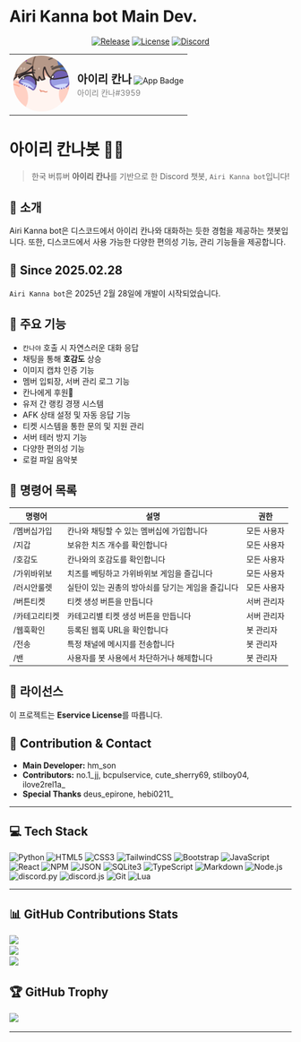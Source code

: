 # Airi Kanna bot Main Dev.

<div align="center">

[![Release](https://img.shields.io/badge/release-6.1.1-blue?style=flat-square&logo=github)](https://github.com/hebi0211/hebi0211)
[![License](https://img.shields.io/badge/license-Eservice-blue.svg?style=flat-square&logo=bookstack)](https://github.com/hebi0211/hebi0211/blob/main/LICENSE)
[![Discord](https://img.shields.io/badge/Discord-Airi%20Kanna%20Bot%20Support-5865F2?style=flat-square&logo=discord&logoColor=white)](https://discord.gg/ypS9yK62Hq)

<table>
  <tr>
    <td>
      <img src="https://github.com/hebi0211/hebi0211/blob/main/kanna/avatar.png" alt="Kanna Avatar" width="100" style="border-radius: 50%;"/>
    </td>
    <td>
      <strong style="font-size: 20px;">아이리 칸나</strong>
      <img src="https://img.shields.io/badge/✔%20앱-5865F2?style=flat&labelColor=5865F2&color=5865F2&borderRadius=8" alt="App Badge"/>
      <br>
      <span style="color:gray;">아이리 칸나#3959</span>
    </td>
  </tr>
</table>

</div>

# 아이리 칸나봇 🐉💎

> 한국 버튜버 **아이리 칸나**를 기반으로 한 Discord 챗봇, `Airi Kanna bot`입니다!

## 📌 소개
Airi Kanna bot은 디스코드에서 아이리 칸나와 대화하는 듯한 경험을 제공하는 챗봇입니다. 또한, 디스코드에서 사용 가능한 다양한 편의성 기능, 관리 기능들을 제공합니다.

## 📅 Since 2025.02.28
`Airi Kanna bot`은 2025년 2월 28일에 개발이 시작되었습니다.

## 🚀 주요 기능
- `칸나야` 호출 시 자연스러운 대화 응답
- 채팅을 통해 **호감도** 상승
- 이미지 캡챠 인증 기능
- 멤버 입퇴장, 서버 관리 로그 기능
- 칸나에게 후원💙
- 유저 간 랭킹 경쟁 시스템
- AFK 상태 설정 및 자동 응답 기능
- 티켓 시스템을 통한 문의 및 지원 관리
- 서버 테러 방지 기능
- 다양한 편의성 기능
- 로컬 파일 음악봇

## 🔧 명령어 목록
| 명령어 | 설명 | 권한 |
|--------|------|------|
| /멤버십가입 | 칸나와 채팅할 수 있는 멤버십에 가입합니다 | 모든 사용자 |
| /지갑 | 보유한 치즈 개수를 확인합니다 | 모든 사용자 |
| /호감도 | 칸나와의 호감도를 확인합니다 | 모든 사용자 |
| /가위바위보 | 치즈를 베팅하고 가위바위보 게임을 즐깁니다 | 모든 사용자 |
| /러시안룰렛 | 실탄이 있는 권총의 방아쇠를 당기는 게임을 즐깁니다 | 모든 사용자 |
| /버튼티켓 | 티켓 생성 버튼을 만듭니다 | 서버 관리자 |
| /카테고리티켓 | 카테고리별 티켓 생성 버튼을 만듭니다 | 서버 관리자 |
| /웹훅확인 | 등록된 웹훅 URL을 확인합니다 | 봇 관리자 |
| /전송 | 특정 채널에 메시지를 전송합니다 | 봇 관리자 |
| /밴 | 사용자를 봇 사용에서 차단하거나 해제합니다 | 봇 관리자 |

## 📜 라이선스
이 프로젝트는 **Eservice License**를 따릅니다.

## 💖 Contribution & Contact
- **Main Developer:** hm_son
- **Contributors:** no.1_jj, bcpulservice, cute_sherry69, stilboy04, ilove2rel1a_
- **Special Thanks** deus_epirone, hebi0211_

---

## 💻 Tech Stack
![Python](https://img.shields.io/badge/Python-3776AB?style=for-the-badge&logo=Python&logoColor=white) ![HTML5](https://img.shields.io/badge/html5-%23E34F26.svg?style=for-the-badge&logo=html5&logoColor=white) ![CSS3](https://img.shields.io/badge/css3-%231572B6.svg?style=for-the-badge&logo=css3&logoColor=white) ![TailwindCSS](https://img.shields.io/badge/tailwindcss-%2338B2AC.svg?style=for-the-badge&logo=tailwind-css&logoColor=white) ![Bootstrap](https://img.shields.io/badge/bootstrap-%23563D7C.svg?style=for-the-badge&logo=bootstrap&logoColor=white) ![JavaScript](https://img.shields.io/badge/javascript-%23323330.svg?style=for-the-badge&logo=javascript&logoColor=%23F7DF1E) ![React](https://img.shields.io/badge/react-%2320232a.svg?style=for-the-badge&logo=react&logoColor=%2361DAFB) ![NPM](https://img.shields.io/badge/NPM-%23CB3837.svg?style=for-the-badge&logo=npm&logoColor=white) ![JSON](https://img.shields.io/badge/json-000000?style=for-the-badge&logo=json&logoColor=white) ![SQLite3](https://img.shields.io/badge/SQLite3-%2307405B.svg?style=for-the-badge&logo=sqlite&logoColor=white) ![TypeScript](https://img.shields.io/badge/TypeScript-%233178C6.svg?style=for-the-badge&logo=typescript&logoColor=white) ![Markdown](https://img.shields.io/badge/Markdown-%23000000.svg?style=for-the-badge&logo=markdown&logoColor=white) ![Node.js](https://img.shields.io/badge/Node.js-339933?style=for-the-badge&logo=node.js&logoColor=white) ![discord.py](https://img.shields.io/badge/discord.py-5865F2?style=for-the-badge&logo=discord&logoColor=white) ![discord.js](https://img.shields.io/badge/discord.js-%232C2F7D.svg?style=for-the-badge&logo=discord&logoColor=white) ![Git](https://img.shields.io/badge/Git-F05032?style=for-the-badge&logo=git&logoColor=white) ![Lua](https://img.shields.io/badge/Lua-2C2D72?style=for-the-badge&logo=lua&logoColor=white)

---

## 📊 GitHub Contributions Stats
![](https://github-readme-stats.vercel.app/api?username=hebi0211&theme=dark&hide_border=false&include_all_commits=false&count_private=false)<br/>
![](https://github-readme-streak-stats.herokuapp.com/?user=hebi0211&theme=dark&hide_border=false)<br/>
![](https://github-readme-stats.vercel.app/api/top-langs/?username=hebi0211&theme=dark&hide_border=false&include_all_commits=false&count_private=false&layout=compact)

## 🏆 GitHub Trophy
![](https://github-profile-trophy.vercel.app/?username=hebi0211&theme=onedark&no-frame=true&no-bg=false&margin-w=4)

---
